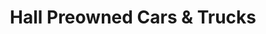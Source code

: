 ---
title: "Hall Preowned Cars & Trucks"
url: /chesapeake/hall-preowned-cars-and-trucks/
shop: car
---